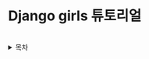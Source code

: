 # Django girls 튜토리얼

</br>

<details><summary>목차</summary>

[00. 들어가며](#들어가며)</br>
[01. Python 시작하기](#Python-시작하기)</br>
[02. 나의 첫 번째 Django 프로젝트!](#나의-첫-번째-Django-프로젝트!)</br>
[03. Django 모델](#Django-모델)</br>
[04. Django 관리자](#Django-관리자)</br>
[05. 배포하기!](#배포하기!)</br>
[06. Django urls](#Django-urls)</br>
[07. Django 뷰 만들기](#Django-뷰-만들기)</br>
[08. Django ORM(Querysets)](#Django-ORM(Querysets)</br>
[09. 템플릿 동적 데이터](#템플릿-동적-데이터)</br>
[10. Django 템플릿](#Django-템플릿)</br>
[11. 템플릿 확장하기](#템플릿-확장하기)</br>
[12. Django 폼](#Django-폼)</br>

<details>


## 00. 들어가며
## 01. Python 시작하기
## 02. 나의 첫 번째 Django 프로젝트!
## 03. Django 모델
## 04. Django 관리자
## 05. 배포하기!
## 06. Django urls
## 07. Django 뷰 만들기
## 08. Django ORM(Querysets)
## 09. 템플릿 동적 데이터
## 10. Django 템플릿
## 11. 템플릿 확장하기
## 12. Django 폼